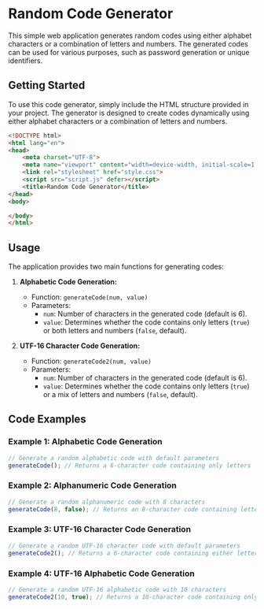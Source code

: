 # Random Code Generator

This simple web application generates random codes using either alphabet characters or a combination of letters and numbers. The generated codes can be used for various purposes, such as password generation or unique identifiers.


## Getting Started

To use this code generator, simply include the HTML structure provided in your project. The generator is designed to create codes dynamically using either alphabet characters or a combination of letters and numbers.

```html
<!DOCTYPE html>
<html lang="en">
<head>
    <meta charset="UTF-8">
    <meta name="viewport" content="width=device-width, initial-scale=1.0">
    <link rel="stylesheet" href="style.css">
    <script src="script.js" defer></script>
    <title>Random Code Generator</title>
</head>
<body>

</body>
</html>
```

## Usage

The application provides two main functions for generating codes:

1. **Alphabetic Code Generation:**
   - Function: `generateCode(num, value)`
   - Parameters:
     - `num`: Number of characters in the generated code (default is 6).
     - `value`: Determines whether the code contains only letters (`true`) or both letters and numbers (`false`, default).

2. **UTF-16 Character Code Generation:**
   - Function: `generateCode2(num, value)`
   - Parameters:
     - `num`: Number of characters in the generated code (default is 6).
     - `value`: Determines whether the code contains only letters (`true`) or a mix of letters and numbers (`false`, default).

## Code Examples

### Example 1: Alphabetic Code Generation

```javascript
// Generate a random alphabetic code with default parameters
generateCode(); // Returns a 6-character code containing only letters
```

### Example 2: Alphanumeric Code Generation

```javascript
// Generate a random alphanumeric code with 8 characters
generateCode(8, false); // Returns an 8-character code containing letters and numbers
```

### Example 3: UTF-16 Character Code Generation

```javascript
// Generate a random UTF-16 character code with default parameters
generateCode2(); // Returns a 6-character code containing either letters or numbers
```

### Example 4: UTF-16 Alphabetic Code Generation

```javascript
// Generate a random UTF-16 alphabetic code with 10 characters
generateCode2(10, true); // Returns a 10-character code containing only letters
```